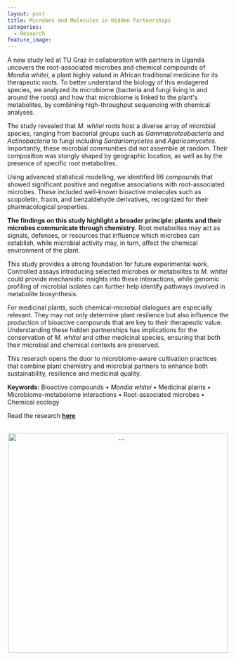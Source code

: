 ```yaml
---
layout: post
title: Microbes and Molecules in Hidden Partnerships
categories:
  - Research
feature_image:
---
```


A new study led at TU Graz in collaboration with partners in Uganda uncovers the root-associated microbes and chemical compounds of _Mondia whitei_, a plant highly valued in African traditional medicine for its therapeutic roots. To better understand the biology of this endagered species, we analyzed its microbiome (bacteria and fungi living in and around the roots) and how that microbiome is linked to the plant's metabolites, by combining high-throughput sequencing with chemical analyses.

The study revealed that _M. whitei_ roots host a diverse array of microbial species, ranging from bacterial groups such as _Gammaproteobacteria_ and _Actinobacteria_ to fungi including _Sordariomycetes_ and _Agaricomycetes_. Importantly, these microbial communities did not assemble at random. Their composition was stongly shaped by geographic location, as well as by the presence of specific root metabolites. 

Using advanced statistical modelling, we identified 86 compounds that showed significant positive and negative associations with root-associated microbes. These included well-known bioactive molecules such as scopoletin, fraxin, and benzaldehyde derivatives, recognized for their pharmacological properties. 

**The findings on this study highlight a broader principle: plants and their microbes communicate through chemistry.** Root metabolites may act as signals, defenses, or resources that influence which microbes can establish, while microbial activity may, in turn, affect the chemical environment of the plant. 

This study provides a strong foundation for future experimental work. Controlled assays introducing selected microbes or metabolites to _M. whitei_ could provide mechanistic insights into these interactions, while genomic profiling of microbial isolates can further help identify pathways involved in metabolite biosynthesis. 

For medicinal plants, such chemical–microbial dialogues are especially relevant. They may not only determine plant resilience but also influence the production of bioactive compounds that are key to their therapeutic value. Understanding these hidden partnerships has implications for the conservation of _M. whitei_ and other medicinal species, ensuring that both their microbial and chemical contexts are preserved. 

This reserach opens the door to microbiome-aware cultivation practices that combine plant chemistry and microbial partners to enhance both sustainability, resilience and medicinal quality.

**Keywords:** Bioactive compounds • *Mondia whitei* • Medicinal plants • Microbiome–metabolome interactions • Root-associated microbes • Chemical ecology

Read the research **[here](https://enviromicro-journals.onlinelibrary.wiley.com/doi/10.1111/1758-2229.70200)**

<br>
<center><img src="{{ site.baseurl }}/assets/graphical-abstract-mondia.jpg" class="img-thumbnail" width="500" height=auto alt="..."></center>
